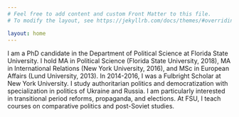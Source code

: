 ```yaml
---
# Feel free to add content and custom Front Matter to this file.
# To modify the layout, see https://jekyllrb.com/docs/themes/#overriding-theme-defaults

layout: home
---
```

I am a PhD candidate in the Department of Political Science at Florida State University. I hold MA in Political Science (Florida State University, 2018), MA in International Relations (New York University, 2016), and MSc in European Affairs (Lund University, 2013). In 2014-2016, I was a Fulbright Scholar at New York University. I study authoritarian politics and democratization with specialization in politics of Ukraine and Russia. I am particularly interested in transitional period reforms, propaganda, and elections.  At FSU, I teach courses on comparative politics and post-Soviet studies.
